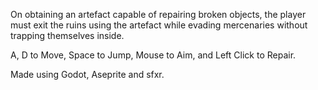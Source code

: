 On obtaining an artefact capable of repairing broken objects, the player must exit the ruins using the artefact while evading mercenaries without trapping themselves inside.

A, D to Move, Space to Jump, Mouse to Aim, and Left Click to Repair. 

Made using Godot, Aseprite and sfxr.
